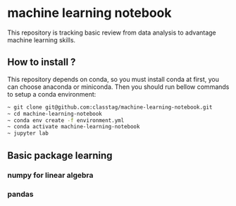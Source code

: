 machine learning notebook
=========================

This repository is tracking basic review from data analysis to advantage machine learning skills.

## How to install ?
This repository depends on conda, so you must install conda at first, you can choose anaconda or miniconda.
Then you should run bellow commands to setup a conda environment:

```bash
~ git clone git@github.com:classtag/machine-learning-notebook.git
~ cd machine-learning-notebook
~ conda env create -f environment.yml 
~ conda activate machine-learning-notebook
~ jupyter lab
```

## Basic package learning
### numpy for linear algebra
### pandas

